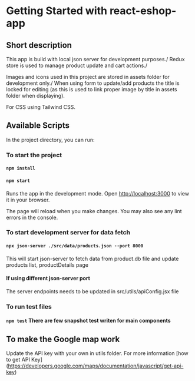 # Getting Started with react-eshop-app
## Short description
This app is build with local json server for development purposes./ 
Redux store is used to manage product update and cart actions./

Images and icons used in this project are stored in assets folder for development only./
When using form to update/add products the title is locked for editing (as this is used to link proper image by title in assets folder when displaying).

For CSS using Tailwind CSS.

## Available Scripts

In the project directory, you can run:

### To start the project
#### `npm install` 
#### `npm start`

Runs the app in the development mode.
Open [http://localhost:3000](http://localhost:3000) to view it in your browser.

The page will reload when you make changes.
You may also see any lint errors in the console.

### To start development server for data fetch
#### `npx json-server ./src/data/products.json --port 8000`
This will start json-server to fetch data from product.db file and update products list, productDetails page

#### If using different json-server port
The server endpoints needs to be updated in src/utils/apiConfig.jsx file

### To run test files
#### `npm test` There are few snapshot test writen for main components

## To make the Google map work
Update the API key with your own in utils folder. For more information [how to get API Key] (https://developers.google.com/maps/documentation/javascript/get-api-key)
